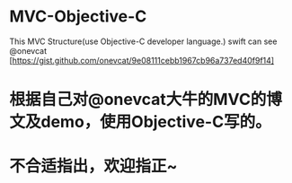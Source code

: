 # MVC-Objective-C
This MVC Structure(use Objective-C developer language.) swift can see @onevcat [https://gist.github.com/onevcat/9e08111cebb1967cb96a737ed40f9f14]

# 根据自己对@onevcat大牛的MVC的博文及demo，使用Objective-C写的。
# 不合适指出，欢迎指正~
